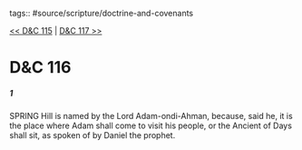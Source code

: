 tags:: #source/scripture/doctrine-and-covenants

[<< D&C 115](doctrine-and-covenants/D&C_115.md) | [D&C 117 >>](doctrine-and-covenants/D&C_117.md)

# D&C 116

##### 1

SPRING Hill is named by the Lord Adam-ondi-Ahman, because, said he, it is the place where Adam shall come to visit his people, or the Ancient of Days shall sit, as spoken of by Daniel the prophet.
